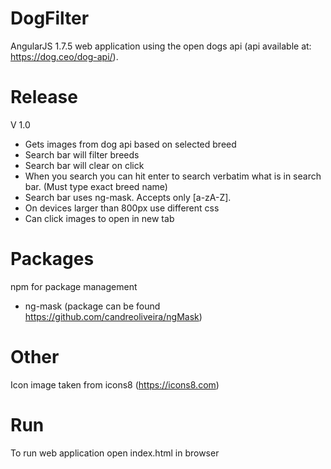 # DogFilter

AngularJS 1.7.5 web application using the open dogs api (api available at: https://dog.ceo/dog-api/).

# Release 

V 1.0
+ Gets images from dog api based on selected breed
+ Search bar will filter breeds
+ Search bar will clear on click
+ When you search you can hit enter to search verbatim what is in search bar.  (Must type exact breed name)
+ Search bar uses ng-mask.  Accepts only [a-zA-Z].
+ On devices larger than 800px use different css
+ Can click images to open in new tab

# Packages

npm for package management
+ ng-mask (package can be found https://github.com/candreoliveira/ngMask)

# Other 

Icon image taken from icons8 (https://icons8.com)

# Run
To run web application open index.html in browser
